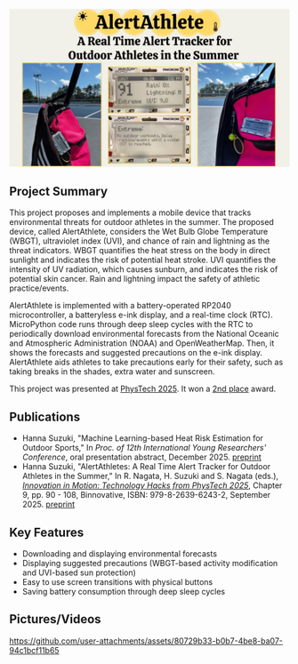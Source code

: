 <p align="center">
  <img src="images/logo.jpg" width="750" />
</p>

## Project Summary 

This project proposes and implements a mobile device that tracks environmental threats for outdoor athletes in the summer. The proposed device, called AlertAthlete, considers the Wet Bulb Globe Temperature (WBGT), ultraviolet index (UVI), and chance of rain and lightning as the threat indicators. WBGT quantifies the heat stress on the body in direct sunlight and indicates the risk of potential heat stroke. UVI quantifies the intensity of UV radiation, which causes sunburn, and indicates the risk of potential skin cancer. Rain and lightning impact the safety of athletic practice/events. 

AlertAthlete is implemented with a battery-operated RP2040 microcontroller, a batteryless e-ink display, and a real-time clock (RTC). MicroPython code runs through deep sleep cycles with the RTC to periodically download environmental forecasts from the National Oceanic and Atmospheric Administration (NOAA) and OpenWeatherMap. Then, it shows the forecasts and suggested precautions on the e-ink display. AlertAthlete aids athletes to take precautions early for their safety, such as taking breaks in the shades, extra water and sunscreen. 

This project was presented at [PhysTech 2025](https://phystech2025.devpost.com/). It won a [2nd place](https://phystech2025.devpost.com/project-gallery) award.

## Publications

- Hanna Suzuki, "Machine Learning-based Heat Risk Estimation for Outdoor Sports," In *Proc. of 12th International Young Researchers' Conference*, oral presentation abstract, December 2025. [preprint](https://github.com/HSSBoston/alert-athlete/blob/main/doc/iyrc25fall.pdf)
- Hanna Suzuki, "AlertAthletes: A Real Time Alert Tracker for Outdoor Athletes in the Summer," In R. Nagata, H. Suzuki and S. Nagata (eds.), *[Innovation in Motion: Technology Hacks from PhysTech 2025](https://www.amazon.com/dp/B0FR13T4KH)*, Chapter 9, pp. 90 - 108, Binnovative, ISBN: 979-8-2639-6243-2, September 2025. [preprint](./doc/alert-athlete-book-chapter.pdf)

## Key Features

- Downloading and displaying environmental forecasts
- Displaying suggested precautions (WBGT-based activity modification and UVI-based sun protection)
- Easy to use screen transitions with physical buttons
- Saving battery consumption through deep sleep cycles 

## Pictures/Videos

https://github.com/user-attachments/assets/80729b33-b0b7-4be8-ba07-94c1bcf11b65

